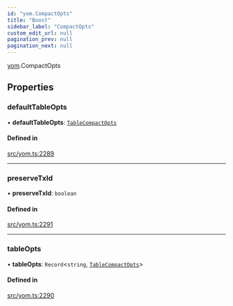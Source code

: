 ```yaml
---
id: "yom.CompactOpts"
title: "Boost"
sidebar_label: "CompactOpts"
custom_edit_url: null
pagination_prev: null
pagination_next: null
---
```


[yom](../namespaces/yom.md).CompactOpts

## Properties

### defaultTableOpts

• **defaultTableOpts**: [`TableCompactOpts`](yom.TableCompactOpts.md)

#### Defined in

[src/yom.ts:2289](https://github.com/yolmio/boost/blob/b239488/src/yom.ts#L2289)

___

### preserveTxId

• **preserveTxId**: `boolean`

#### Defined in

[src/yom.ts:2291](https://github.com/yolmio/boost/blob/b239488/src/yom.ts#L2291)

___

### tableOpts

• **tableOpts**: `Record`<`string`, [`TableCompactOpts`](yom.TableCompactOpts.md)\>

#### Defined in

[src/yom.ts:2290](https://github.com/yolmio/boost/blob/b239488/src/yom.ts#L2290)
